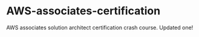 # AWS-associates-certification
AWS associates solution architect certification crash course. 
Updated one!
